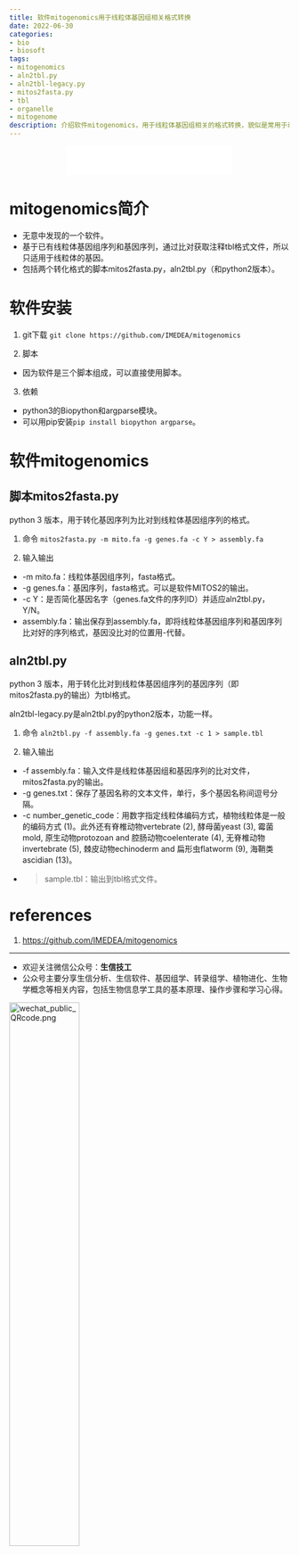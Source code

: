 ```yaml
---
title: 软件mitogenomics用于线粒体基因组相关格式转换
date: 2022-06-30
categories: 
- bio
- biosoft
tags: 
- mitogenomics
- aln2tbl.py
- aln2tbl-legacy.py
- mitos2fasta.py
- tbl
- organelle
- mitogenome
description: 介绍软件mitogenomics，用于线粒体基因组相关的格式转换，貌似是常用于动物线粒体数据的软件，常用于软件MITOS2的后续分析。
---
```


<div align="middle"><iframe frameborder="no" border="0" marginwidth="0" marginheight="0" width=298 height=52 src="//music.163.com/outchain/player?type=2&id=27901965&auto=1&height=32"></iframe></div>

# mitogenomics简介
- 无意中发现的一个软件。
- 基于已有线粒体基因组序列和基因序列，通过比对获取注释tbl格式文件，所以只适用于线粒体的基因。
- 包括两个转化格式的脚本mitos2fasta.py，aln2tbl.py（和python2版本）。

# 软件安装
1. git下载
`git clone https://github.com/IMEDEA/mitogenomics`

2. 脚本
- 因为软件是三个脚本组成，可以直接使用脚本。

3. 依赖
- python3的Biopython和argparse模块。
- 可以用pip安装`pip install biopython argparse`。

# 软件mitogenomics
## 脚本mitos2fasta.py
python 3 版本，用于转化基因序列为比对到线粒体基因组序列的格式。

1. 命令
`mitos2fasta.py -m mito.fa -g genes.fa -c Y > assembly.fa`

2. 输入输出
- -m mito.fa：线粒体基因组序列，fasta格式。
- -g genes.fa：基因序列，fasta格式。可以是软件MITOS2的输出。
- -c Y：是否简化基因名字（genes.fa文件的序列ID）并适应aln2tbl.py，Y/N。
- assembly.fa：输出保存到assembly.fa，即将线粒体基因组序列和基因序列比对好的序列格式，基因没比对的位置用-代替。

## aln2tbl.py
python 3 版本，用于转化比对到线粒体基因组序列的基因序列（即mitos2fasta.py的输出）为tbl格式。

aln2tbl-legacy.py是aln2tbl.py的python2版本，功能一样。

1. 命令
`aln2tbl.py -f assembly.fa -g genes.txt -c 1 > sample.tbl`

2. 输入输出
- -f assembly.fa：输入文件是线粒体基因组和基因序列的比对文件，mitos2fasta.py的输出。
- -g genes.txt：保存了基因名称的文本文件，单行，多个基因名称间逗号分隔。
- -c number_genetic_code：用数字指定线粒体编码方式，植物线粒体是一般的编码方式 (1)。此外还有脊椎动物vertebrate (2), 酵母菌yeast (3), 霉菌mold, 原生动物protozoan and 腔肠动物coelenterate (4), 无脊椎动物invertebrate (5), 棘皮动物echinoderm and 扁形虫flatworm (9), 海鞘类ascidian (13)。
- > sample.tbl：输出到tbl格式文件。

# references
1. https://github.com/IMEDEA/mitogenomics

-------

- 欢迎关注微信公众号：**生信技工**
- 公众号主要分享生信分析、生信软件、基因组学、转录组学、植物进化、生物学概念等相关内容，包括生物信息学工具的基本原理、操作步骤和学习心得。

<img src="https://github.com/yanzhongsino/yanzhongsino.github.io/blob/hexo/source/wechat/Wechat_public_qrcode.jpg?raw=true" width=50% title="wechat_public_QRcode.png" align=center/>